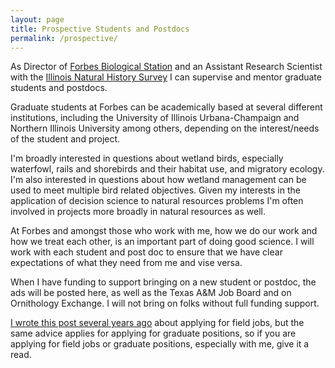 ```yaml
---
layout: page
title: Prospective Students and Postdocs
permalink: /prospective/
---
```


As Director of [Forbes Biological Station](https://www.inhs.illinois.edu/fieldstations/forbes/) and an Assistant Research Scientist with the [Illinois Natural History Survey](https://www.inhs.illinois.edu/) I can supervise and mentor graduate students and postdocs. 

Graduate students at Forbes can be academically based at several different institutions, including the University of Illinois Urbana-Champaign and Northern Illinois University among others, depending on the interest/needs of the student and project.  

I'm broadly interested in questions about wetland birds, especially waterfowl, rails and shorebirds and their habitat use, and migratory ecology. I'm also interested in questions about how wetland management can be used to meet multiple bird related objectives. Given my interests in the application of decision science to natural resources problems I'm often involved in projects more broadly in natural resources as well. 

At Forbes and amongst those who work with me, how we do our work and how we treat each other, is an important part of doing good science. I will work with each student and post doc to ensure that we have clear expectations of what they need from me and vise versa. 

When I have funding to support bringing on a new student or postdoc, the ads will be posted here, as well as the Texas A&M Job Board and on Ornithology Exchange. I will not bring on folks without full funding support. 

[I wrote this post several years ago](http://aurielfournier.github.io/field-tech-applications/) about applying for field jobs, but the same advice applies for applying for graduate positions, so if you are applying for field jobs or graduate positions, especially with me, give it a read. 
